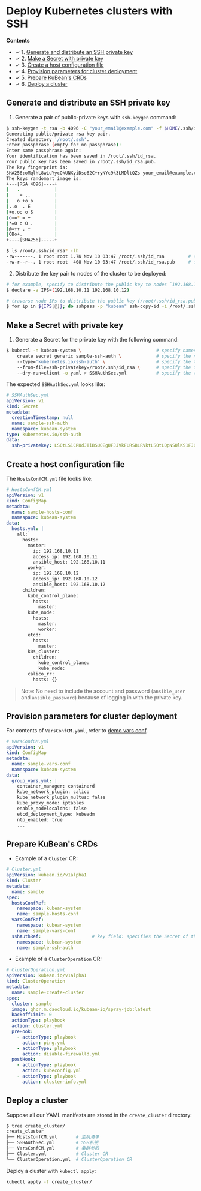 # Deploy Kubernetes clusters with SSH

**Contents**

* ✓ 1. [Generate and distribute an SSH private key](#generate-and-distribute-an-ssh-private-key)
* ✓ 2. [Make a Secret with private key](#make-a-secret-with-private-key)
* ✓ 3. [Create a host configuration file](#create-a-host-configuration-file)
* ✓ 4. [Provision parameters for cluster deployment](#provision-parameters-for-cluster-deployment)
* ✓ 5. [Prepare KuBean's CRDs](#prepare-kubeans-crds)
* ✓ 6. [Deploy a cluster](#deploy-a-cluster)

## Generate and distribute an SSH private key

1. Generate a pair of public-private keys with `ssh-keygen` command:

``` bash
$ ssh-keygen -t rsa -b 4096 -C "your_email@example.com" -f $HOME/.ssh/id_rsa
Generating public/private rsa key pair.
Created directory '/root/.ssh'.
Enter passphrase (empty for no passphrase):
Enter same passphrase again:
Your identification has been saved in /root/.ssh/id_rsa.
Your public key has been saved in /root/.ssh/id_rsa.pub.
The key fingerprint is:
SHA256:oMqlhL8wLuYycOkUNXyiDso62C+ryNYc9k3LMDltQZs your_email@example.com
The keys randomart image is:
+---[RSA 4096]----+
|   .             |
|    = ..         |
|   o +o o        |
|..o  . E         |
|+o.oo o S        |
|o==* = +         |
|*=O o O .        |
|@=++ . +         |
|OBo+.            |
+----[SHA256]-----+

$ ls /root/.ssh/id_rsa* -lh
-rw-------. 1 root root 1.7K Nov 10 03:47 /root/.ssh/id_rsa         # 私钥
-rw-r--r--. 1 root root  408 Nov 10 03:47 /root/.ssh/id_rsa.pub     # 公钥
```

2. Distribute the key pair to nodes of the cluster to be deployed:

``` bash
# for example, specify to distribute the public key to nodes `192.168.10.11` and `192.168.10.12`.
$ declare -a IPS=(192.168.10.11 192.168.10.12)

# traverse node IPs to distribute the public key (/root/.ssh/id_rsa.pub) with the presumptive account/password: root/kubean
$ for ip in ${IPS[@]}; do sshpass -p "kubean" ssh-copy-id -i /root/.ssh/id_rsa.pub -o StrictHostKeyChecking=no root@$ip; done
```

## Make a Secret with private key

1. Generate a Secret for the private key with the following command:

``` bash
$ kubectl -n kubean-system \                            # specify namespace: kubean-system
    create secret generic sample-ssh-auth \             # specify the name of Secret: sample-ssh-auth
    --type='kubernetes.io/ssh-auth' \                   # specify the type of Secret: kubernetes.io/ssh-auth
    --from-file=ssh-privatekey=/root/.ssh/id_rsa \      # specify the filepath of the ssh private key
    --dry-run=client -o yaml > SSHAuthSec.yml           # specify the target path of the new Secret YAML
```

The expected `SSHAuthSec.yml` looks like:

``` yaml
# SSHAuthSec.yml
apiVersion: v1
kind: Secret
metadata:
  creationTimestamp: null
  name: sample-ssh-auth
  namespace: kubean-system
type: kubernetes.io/ssh-auth
data:
  ssh-privatekey: LS0tLS1CRUdJTiBSU0EgUFJJVkFURSBLRVktLS0tLQpNSUlKS1FJQkFBS0NBZ0VBdWVDbC8rSng1b0RT...
```

## Create a host configuration file

The `HostsConfCM.yml` file looks like:

``` yaml
# HostsConfCM.yml
apiVersion: v1
kind: ConfigMap
metadata:
  name: sample-hosts-conf
  namespace: kubean-system
data:
  hosts.yml: |
    all:
      hosts:
        master:
          ip: 192.168.10.11
          access_ip: 192.168.10.11
          ansible_host: 192.168.10.11
        worker:
          ip: 192.168.10.12
          access_ip: 192.168.10.12
          ansible_host: 192.168.10.12
      children:
        kube_control_plane:
          hosts:
            master:
        kube_node:
          hosts:
            master:
            worker:
        etcd:
          hosts:
            master:
        k8s_cluster:
          children:
            kube_control_plane:
            kube_node:
        calico_rr:
          hosts: {}
```

> Note: No need to include the account and password (`ansible_user` and `ansible_password`) because of logging in with the private key.

## Provision parameters for cluster deployment

For contents of `VarsConfCM.yaml`, refer to [demo vars conf](https://github.com/kubean-io/kubean/blob/main/examples/install/2.mirror/VarsConfCM.yml).

``` yaml
# VarsConfCM.yml
apiVersion: v1
kind: ConfigMap
metadata:
  name: sample-vars-conf
  namespace: kubean-system
data:
  group_vars.yml: |
    container_manager: containerd
    kube_network_plugin: calico
    kube_network_plugin_multus: false
    kube_proxy_mode: iptables
    enable_nodelocaldns: false
    etcd_deployment_type: kubeadm
    ntp_enabled: true
    ...
```

## Prepare KuBean's CRDs

* Example of a `Cluster` CR:

``` yaml
# Cluster.yml
apiVersion: kubean.io/v1alpha1
kind: Cluster
metadata:
  name: sample
spec:
  hostsConfRef:
    namespace: kubean-system
    name: sample-hosts-conf
  varsConfRef:
    namespace: kubean-system
    name: sample-vars-conf
  sshAuthRef:                   # key field: specifies the Secret of the ssh private key for cluster deployment
    namespace: kubean-system
    name: sample-ssh-auth
```

* Example of a `ClusterOperation` CR:

``` yaml
# ClusterOperation.yml
apiVersion: kubean.io/v1alpha1
kind: ClusterOperation
metadata:
  name: sample-create-cluster
spec:
  cluster: sample
  image: ghcr.m.daocloud.io/kubean-io/spray-job:latest
  backoffLimit: 0
  actionType: playbook
  action: cluster.yml
  preHook:
    - actionType: playbook
      action: ping.yml
    - actionType: playbook
      action: disable-firewalld.yml
  postHook:
    - actionType: playbook
      action: kubeconfig.yml
    - actionType: playbook
      action: cluster-info.yml
```

## Deploy a cluster

Suppose all our YAML manifests are stored in the `create_cluster` directory:

``` bash
$ tree create_cluster/
create_cluster
├── HostsConfCM.yml       # 主机清单
├── SSHAuthSec.yml        # SSH私钥
├── VarsConfCM.yml        # 集群参数
├── Cluster.yml           # Cluster CR
└── ClusterOperation.yml  # ClusterOperation CR
```

Deploy a cluster with `kubectl apply`:

``` bash
kubectl apply -f create_cluster/
```
